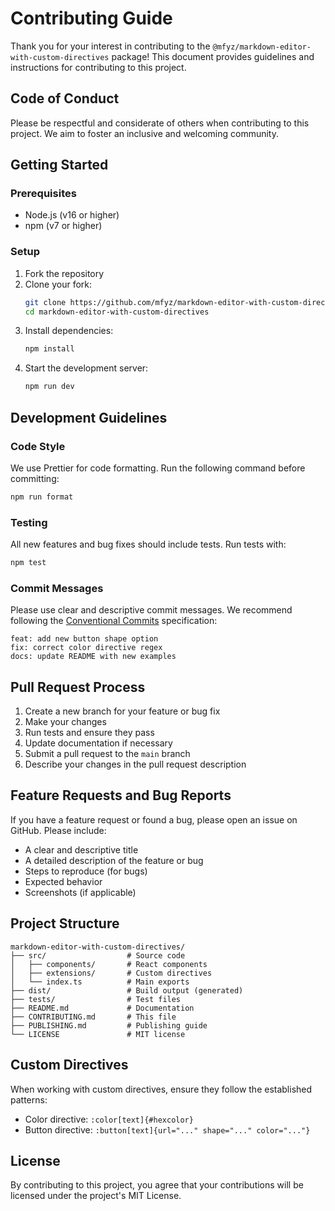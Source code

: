 # Contributing Guide

Thank you for your interest in contributing to the `@mfyz/markdown-editor-with-custom-directives` package! This document provides guidelines and instructions for contributing to this project.

## Code of Conduct

Please be respectful and considerate of others when contributing to this project. We aim to foster an inclusive and welcoming community.

## Getting Started

### Prerequisites

- Node.js (v16 or higher)
- npm (v7 or higher)

### Setup

1. Fork the repository
2. Clone your fork:
   ```bash
   git clone https://github.com/mfyz/markdown-editor-with-custom-directives.git
   cd markdown-editor-with-custom-directives
   ```
3. Install dependencies:
   ```bash
   npm install
   ```
4. Start the development server:
   ```bash
   npm run dev
   ```

## Development Guidelines

### Code Style

We use Prettier for code formatting. Run the following command before committing:

```bash
npm run format
```

### Testing

All new features and bug fixes should include tests. Run tests with:

```bash
npm test
```

### Commit Messages

Please use clear and descriptive commit messages. We recommend following the [Conventional Commits](https://www.conventionalcommits.org/) specification:

```
feat: add new button shape option
fix: correct color directive regex
docs: update README with new examples
```

## Pull Request Process

1. Create a new branch for your feature or bug fix
2. Make your changes
3. Run tests and ensure they pass
4. Update documentation if necessary
5. Submit a pull request to the `main` branch
6. Describe your changes in the pull request description

## Feature Requests and Bug Reports

If you have a feature request or found a bug, please open an issue on GitHub. Please include:

- A clear and descriptive title
- A detailed description of the feature or bug
- Steps to reproduce (for bugs)
- Expected behavior
- Screenshots (if applicable)

## Project Structure

```
markdown-editor-with-custom-directives/
├── src/                  # Source code
│   ├── components/       # React components
│   ├── extensions/       # Custom directives
│   └── index.ts          # Main exports
├── dist/                 # Build output (generated)
├── tests/                # Test files
├── README.md             # Documentation
├── CONTRIBUTING.md       # This file
├── PUBLISHING.md         # Publishing guide
└── LICENSE               # MIT license
```

## Custom Directives

When working with custom directives, ensure they follow the established patterns:

- Color directive: `:color[text]{#hexcolor}`
- Button directive: `:button[text]{url="..." shape="..." color="..."}`

## License

By contributing to this project, you agree that your contributions will be licensed under the project's MIT License.
